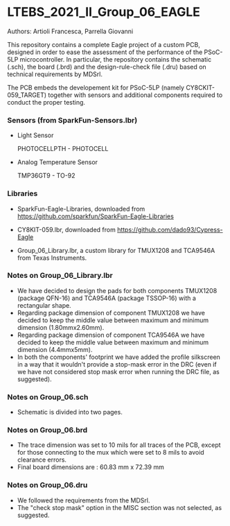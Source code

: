 # LTEBS_2021_II_Group_06_EAGLE
Authors: Artioli Francesca, Parrella Giovanni

This repository contains a complete Eagle project of a custom PCB, designed in order to ease the assessment of the performance of the PSoC-5LP microcontroller. 
In particular, the repository contains the schematic (.sch), the board (.brd) and the design-rule-check file (.dru) based on technical requirements by MDSrl. 

The PCB embeds the developement kit for PSoC-5LP (namely CY8CKIT-059_TARGET) together with sensors and additional components required to conduct the proper testing.

### Sensors (from SparkFun-Sensors.lbr) 
-	Light Sensor

	PHOTOCELLPTH - PHOTOCELL

- 	Analog Temperature Sensor

	TMP36GT9 - TO-92
  
### Libraries 

- SparkFun-Eagle-Libraries, downloaded from https://github.com/sparkfun/SparkFun-Eagle-Libraries

- CY8KIT-059.lbr, downloaded from https://github.com/dado93/Cypress-Eagle

- Group_06_Library.lbr, a custom library for TMUX1208 and TCA9546A from Texas Instruments.

### Notes on Group_06_Library.lbr
-	We have decided to design the pads for both components TMUX1208 (package QFN-16) and TCA9546A (package TSSOP-16) with a rectangular shape. 
-	Regarding package dimension of component TMUX1208 we have decided to keep the middle value between maximum and minimum dimension (1.80mmx2.60mm).
-	Regarding package dimension of component TCA9546A we have decided to keep the middle value between maximum and minimum dimension (4.4mmx5mm).
-	In both the components' footprint we have added the profile silkscreen in a way that it wouldn't provide a stop-mask error in the DRC (even if we have not considered stop mask error when running the DRC file, as suggested). 

### Notes on Group_06.sch 
-	Schematic is divided into two pages.

### Notes on Group_06.brd
-	The trace dimension was set to 10 mils for all traces of the PCB, except for those connecting to the mux which were set to 8 mils to avoid clearance errors.
-	Final board dimensions are : 60.83 mm x 72.39 mm

### Notes on Group_06.dru
-	We followed the requirements from the MDSrl.
-	The "check stop mask" option in the MISC section was not selected, as suggested. 
